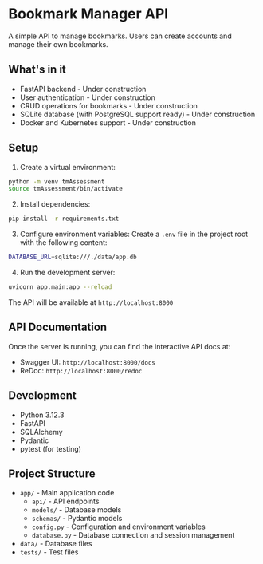 # Bookmark Manager API

A simple API to manage bookmarks. Users can create accounts and manage their own bookmarks.

## What's in it

- FastAPI backend - Under construction
- User authentication - Under construction
- CRUD operations for bookmarks - Under construction
- SQLite database (with PostgreSQL support ready) - Under construction
- Docker and Kubernetes support - Under construction

## Setup

1. Create a virtual environment:
```bash
python -m venv tmAssessment
source tmAssessment/bin/activate
```

2. Install dependencies:
```bash
pip install -r requirements.txt
```

3. Configure environment variables:
Create a `.env` file in the project root with the following content:
```bash
DATABASE_URL=sqlite:///./data/app.db
```

4. Run the development server:
```bash
uvicorn app.main:app --reload
```

The API will be available at `http://localhost:8000`

## API Documentation

Once the server is running, you can find the interactive API docs at:
- Swagger UI: `http://localhost:8000/docs`
- ReDoc: `http://localhost:8000/redoc`

## Development

- Python 3.12.3
- FastAPI
- SQLAlchemy
- Pydantic
- pytest (for testing)

## Project Structure

- `app/` - Main application code
  - `api/` - API endpoints
  - `models/` - Database models
  - `schemas/` - Pydantic models
  - `config.py` - Configuration and environment variables
  - `database.py` - Database connection and session management
- `data/` - Database files
- `tests/` - Test files

